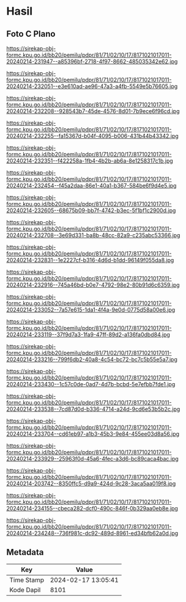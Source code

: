 # Hasil

## Foto C Plano

https://sirekap-obj-formc.kpu.go.id/bb20/pemilu/pdpr/81/71/02/10/17/8171021017011-20240214-231947--a85396bf-2718-4f97-8662-485035342e62.jpg

https://sirekap-obj-formc.kpu.go.id/bb20/pemilu/pdpr/81/71/02/10/17/8171021017011-20240214-232051--e3e610ad-ae96-47a3-a4fb-5549e5b76605.jpg

https://sirekap-obj-formc.kpu.go.id/bb20/pemilu/pdpr/81/71/02/10/17/8171021017011-20240214-232208--928543b7-45de-4576-8d01-7b9ece6f96cd.jpg

https://sirekap-obj-formc.kpu.go.id/bb20/pemilu/pdpr/81/71/02/10/17/8171021017011-20240214-232255--fa15367d-b04f-4095-b006-431b44b43342.jpg

https://sirekap-obj-formc.kpu.go.id/bb20/pemilu/pdpr/81/71/02/10/17/8171021017011-20240214-232351--f422258a-1fb4-4b2b-ab6a-8e1258317c1b.jpg

https://sirekap-obj-formc.kpu.go.id/bb20/pemilu/pdpr/81/71/02/10/17/8171021017011-20240214-232454--f45a2daa-86e1-40a1-b367-584be6f9d4e5.jpg

https://sirekap-obj-formc.kpu.go.id/bb20/pemilu/pdpr/81/71/02/10/17/8171021017011-20240214-232605--68675b09-bb7f-4742-b3ec-5f1bf1c2900d.jpg

https://sirekap-obj-formc.kpu.go.id/bb20/pemilu/pdpr/81/71/02/10/17/8171021017011-20240214-232708--3e69d331-ba8b-48cc-82a9-c235abc53366.jpg

https://sirekap-obj-formc.kpu.go.id/bb20/pemilu/pdpr/81/71/02/10/17/8171021017011-20240214-232831--1e2227cf-b316-4d6d-b1dd-96149f055da8.jpg

https://sirekap-obj-formc.kpu.go.id/bb20/pemilu/pdpr/81/71/02/10/17/8171021017011-20240214-232916--745a46bd-b0e7-4792-98e2-80b91d6c6359.jpg

https://sirekap-obj-formc.kpu.go.id/bb20/pemilu/pdpr/81/71/02/10/17/8171021017011-20240214-233052--7a57e615-1da1-4f4a-9e0d-0775d58a00e6.jpg

https://sirekap-obj-formc.kpu.go.id/bb20/pemilu/pdpr/81/71/02/10/17/8171021017011-20240214-233119--37f9d7a3-1fa9-47ff-89d2-a136fa0dbd84.jpg

https://sirekap-obj-formc.kpu.go.id/bb20/pemilu/pdpr/81/71/02/10/17/8171021017011-20240214-233216--799f6db2-40a8-4c54-bc72-bc7c5b55e5a7.jpg

https://sirekap-obj-formc.kpu.go.id/bb20/pemilu/pdpr/81/71/02/10/17/8171021017011-20240214-233430--1c57c0de-0ad7-4d7b-bcbd-5e7efbb7fde1.jpg

https://sirekap-obj-formc.kpu.go.id/bb20/pemilu/pdpr/81/71/02/10/17/8171021017011-20240214-233538--7cd87d0d-b336-4714-a24d-9cd6e53b5b2c.jpg

https://sirekap-obj-formc.kpu.go.id/bb20/pemilu/pdpr/81/71/02/10/17/8171021017011-20240214-233704--cd61eb97-a1b3-45b3-9e84-455ee03d8a56.jpg

https://sirekap-obj-formc.kpu.go.id/bb20/pemilu/pdpr/81/71/02/10/17/8171021017011-20240214-233929--25963f0d-45a6-4fec-a3d6-bc89caca4bac.jpg

https://sirekap-obj-formc.kpu.go.id/bb20/pemilu/pdpr/81/71/02/10/17/8171021017011-20240214-203742--8350ffc5-d9a9-424d-9c28-3aca5aa019f8.jpg

https://sirekap-obj-formc.kpu.go.id/bb20/pemilu/pdpr/81/71/02/10/17/8171021017011-20240214-234155--cbeca282-dcf0-490c-846f-0b329aa0eb8e.jpg

https://sirekap-obj-formc.kpu.go.id/bb20/pemilu/pdpr/81/71/02/10/17/8171021017011-20240214-234248--736f981c-dc92-489d-8961-ed34bfb62a0d.jpg


## Metadata

| Key        | Value               |
| ---------- | ------------------- |
| Time Stamp | 2024-02-17 13:05:41 |
| Kode Dapil | 8101                |



